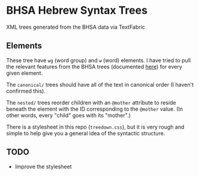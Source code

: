 # BHSA Hebrew Syntax Trees

XML trees generated from the BHSA data via TextFabric

## Elements

These tree have `wg` (word group) and `w` (word) elements. I have tried to pull the relevant features from the BHSA trees (documented [here](https://etcbc.github.io/bhsa/)) for every given element.

The `canonical/` trees should have all of the text in canonical order (I haven't confirmed this).

The `nested/` trees reorder children with an `@mother` attribute to reside beneath the element with the ID corresponding to the `@mother` value. (In other words, every "child" goes with its "mother".)

There is a stylesheet in this repo (`treedown.css`), but it is very rough and simple to help give you a general idea of the syntactic structure.

## TODO

- Improve the stylesheet
